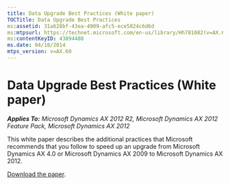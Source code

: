 ```yaml
---
title: Data Upgrade Best Practices (White paper)
TOCTitle: Data Upgrade Best Practices
ms:assetid: 31a628bf-43ea-4909-afc5-ece5824c6d6d
ms:mtpsurl: https://technet.microsoft.com/en-us/library/Hh781082(v=AX.60)
ms:contentKeyID: 43894488
ms.date: 04/18/2014
mtps_version: v=AX.60
---
```


# Data Upgrade Best Practices (White paper) 


_**Applies To:** Microsoft Dynamics AX 2012 R2, Microsoft Dynamics AX 2012 Feature Pack, Microsoft Dynamics AX 2012_

This white paper describes the additional practices that Microsoft recommends that you follow to speed up an upgrade from Microsoft Dynamics AX 4.0 or Microsoft Dynamics AX 2009 to Microsoft Dynamics AX 2012.

[Download the paper](http://go.microsoft.com/fwlink/?linkid=238709).

  


